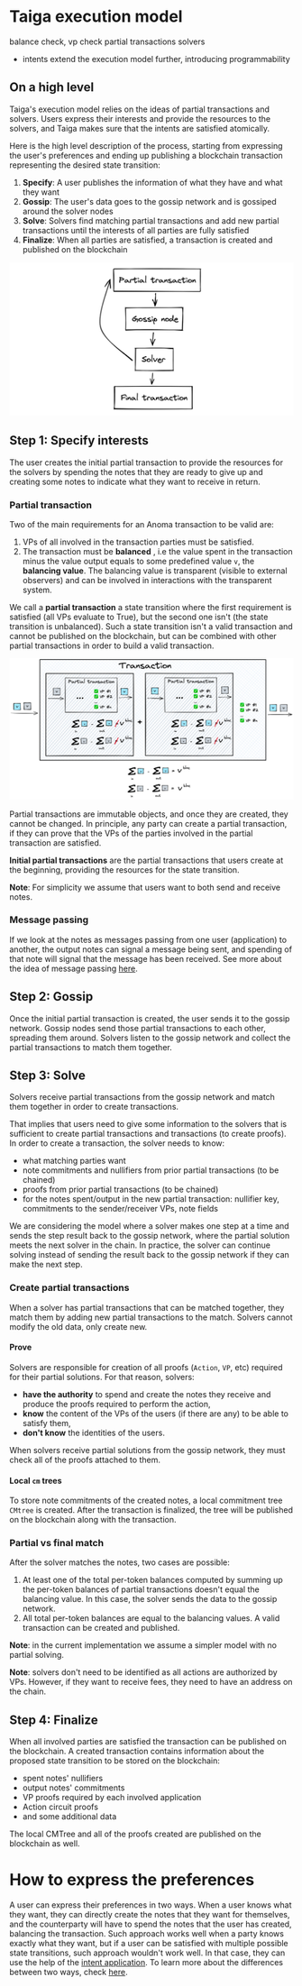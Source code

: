 # Taiga execution model

balance check, vp check
partial transactions
solvers

+ intents extend the execution model further, introducing programmability

## On a high level
Taiga's execution model relies on the ideas of partial transactions and solvers. 
Users express their interests and provide the resources to the solvers, and Taiga makes sure that the intents are satisfied atomically.

Here is the high level description of the process, starting from expressing the user's preferences and ending up publishing a blockchain transaction representing the desired state transition:
1. **Specify**: A user publishes the information of what they have and what they want
2. **Gossip**: The user's data goes to the gossip network and is gossiped around the solver nodes
3. **Solve**: Solvers find matching partial transactions and add new partial transactions until the interests of all parties are fully satisfied
4. **Finalize**: When all parties are satisfied, a transaction is created and published on the blockchain

![img.png](images/exec_high_new.png)

## Step 1: Specify interests

The user creates the initial partial transaction to provide the resources for the solvers 
by spending the notes that they are ready to give up and creating some notes to indicate what they want to receive in return.

### Partial transaction

Two of the main requirements for an Anoma transaction to be valid are: 
1. VPs of all involved in the transaction parties must be satisfied.
2. The transaction must be **balanced** , i.e the value spent in the transaction minus the value output equals to some predefined value `v`, the **balancing value**. 
   The balancing value is transparent (visible to external observers) and can be involved in interactions with the transparent system.

We call a **partial transaction** a state transition where the first requirement is satisfied (all VPs evaluate to True), but the second one isn't (the state transition is unbalanced). 
Such a state transition isn't a valid transaction and cannot be published on the blockchain, 
but can be combined with other partial transactions in order to build a valid transaction. 

![img.png](images/exec_partial_tx.png)

Partial transactions are immutable objects, and once they are created, they cannot be changed. 
In principle, any party can create a partial transaction, 
if they can prove that the VPs of the parties involved in the partial transaction are satisfied. 

**Initial partial transactions** are the partial transactions that users create at the beginning, 
providing the resources for the state transition.

**Note**: For simplicity we assume that users want to both send and receive notes.

### Message passing
If we look at the notes as messages passing from one user (application) to another, the output notes can signal a message being sent, and spending of that note will signal that the message has been received. 
See more about the idea of message passing [here](message_passing.md).

## Step 2: Gossip
Once the initial partial transaction is created, the user sends it to the gossip network. 
Gossip nodes send those partial transactions to each other, spreading them around. 
Solvers listen to the gossip network and collect the partial transactions to match them together.

## Step 3: Solve

Solvers receive partial transactions from the gossip network and match them together in order to create transactions. 

That implies that users need to give some information to the solvers that is sufficient to create partial transactions and transactions (to create proofs). 
In order to create a transaction, the solver needs to know:
- what matching parties want
- note commitments and nullifiers from prior partial transactions (to be chained)
- proofs from prior partial transactions (to be chained)
- for the notes spent/output in the new partial transaction: nullifier key, commitments to the sender/receiver VPs, note fields

We are considering the model where a solver makes one step at a time and sends the step result back to the gossip network, 
where the partial solution meets the next solver in the chain. 
In practice, the solver can continue solving instead of sending the result back to the gossip network if they can make the next step.

### Create partial transactions

When a solver has partial transactions that can be matched together, they match them by adding new partial transactions to the match.
Solvers cannot modify the old data, only create new.

#### Prove
Solvers are responsible for creation of all proofs (`Action`, `VP`, etc) required for their partial solutions. For that reason, solvers:
- **have the authority** to spend and create the notes they receive and produce the proofs required to perform the action,
- **know** the content of the VPs of the users (if there are any) to be able to satisfy them,
- **don't know** the identities of the users.

When solvers receive partial solutions from the gossip network, they must check all of the proofs attached to them.

#### Local `cm` trees

To store note commitments of the created notes, a local commitment tree `CMtree` is created. After the transaction is finalized, the tree will be published on the blockchain along with the transaction.

### Partial vs final match

After the solver matches the notes, two cases are possible:
1. At least one of the total per-token balances computed by summing up the per-token balances of partial transactions doesn't equal the balancing value. In this case, the solver sends the data to the gossip network.
2. All total per-token balances are equal to the balancing values. A valid transaction can be created and published.

**Note**: in the current implementation we assume a simpler model with no partial solving.

**Note**: solvers don't need to be identified as all actions are authorized by VPs. 
However, if they want to receive fees, they need to have an address on the chain.

## Step 4: Finalize

When all involved parties are satisfied the transaction can be published on the blockchain. 
A created transaction contains information about the proposed state transition to be stored on the blockchain:
- spent notes' nullifiers
- output notes' commitments
- VP proofs required by each involved application
- Action circuit proofs
- and some additional data
  
The local CMTree and all of the proofs created are published on the blockchain as well.

# How to express the preferences

A user can express their preferences in two ways. When a user knows what they want, they can directly create the notes that they want for themselves, 
and the counterparty will have to spend the notes that the user has created, balancing the transaction. 
Such approach works well when a party knows exactly what they want, 
but if a user can be satisfied with multiple possible state transitions, such approach wouldn't work well.
In that case, they can use the help of the [intent application](./intent.md). To learn more about the differences between two ways, check [here](./https://hackmd.io/HQM3s-i_TH-VYCQgdk8SXw?both).

